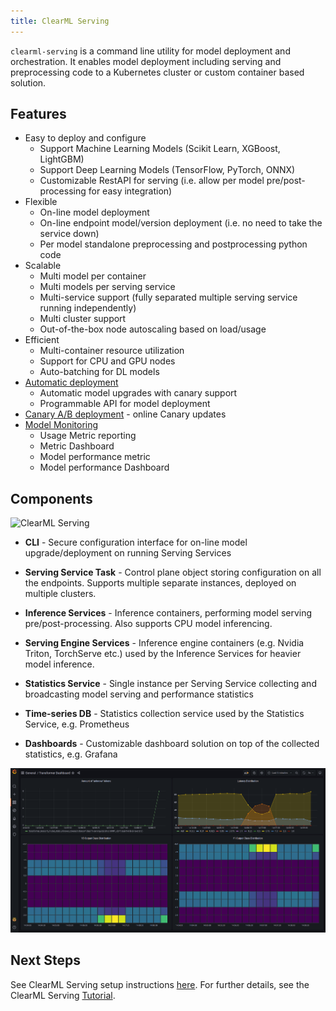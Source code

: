 ```yaml
---
title: ClearML Serving
---
```


`clearml-serving` is a command line utility for model deployment and orchestration.
It enables model deployment including serving and preprocessing code to a Kubernetes cluster or custom container based 
solution.


## Features

* Easy to deploy and configure
    * Support Machine Learning Models (Scikit Learn, XGBoost, LightGBM)
    * Support Deep Learning Models (TensorFlow, PyTorch, ONNX)
    * Customizable RestAPI for serving (i.e. allow per model pre/post-processing for easy integration)
* Flexible
    * On-line model deployment
    * On-line endpoint model/version deployment (i.e. no need to take the service down)
    * Per model standalone preprocessing and postprocessing python code
* Scalable
    * Multi model per container
    * Multi models per serving service
    * Multi-service support (fully separated multiple serving service running independently)
    * Multi cluster support
    * Out-of-the-box node autoscaling based on load/usage
* Efficient
    * Multi-container resource utilization
    * Support for CPU and GPU nodes
    * Auto-batching for DL models
* [Automatic deployment](clearml_serving_tutorial.md#automatic-model-deployment)
    * Automatic model upgrades with canary support
    * Programmable API for model deployment
* [Canary A/B deployment](clearml_serving_tutorial.md#canary-endpoint-setup) - online Canary updates
* [Model Monitoring](clearml_serving_tutorial.md#model-monitoring-and-performance-metrics)
    * Usage Metric reporting
    * Metric Dashboard
    * Model performance metric
    * Model performance Dashboard

## Components

![ClearML Serving](https://github.com/allegroai/clearml-serving/raw/main/docs/design_diagram.png?raw=true)

* **CLI** - Secure configuration interface for on-line model upgrade/deployment on running Serving Services

* **Serving Service Task** - Control plane object storing configuration on all the endpoints. Supports multiple separate 
  instances, deployed on multiple clusters.

* **Inference Services** - Inference containers, performing model serving pre/post-processing. Also supports CPU model 
  inferencing.

* **Serving Engine Services** - Inference engine containers (e.g. Nvidia Triton, TorchServe etc.) used by the Inference 
  Services for heavier model inference.

* **Statistics Service** - Single instance per Serving Service collecting and broadcasting model serving and performance 
  statistics

* **Time-series DB** - Statistics collection service used by the Statistics Service, e.g. Prometheus

* **Dashboards** - Customizable dashboard solution on top of the collected statistics, e.g. Grafana

![Grafana dashboard](../img/gif/clearml_serving_grafana_gif.gif)

## Next Steps

See ClearML Serving setup instructions [here](clearml_serving_setup.md). For further details, see the ClearML Serving 
[Tutorial](clearml_serving_tutorial.md).